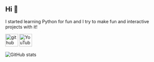 ## Hi 👋

I started learning Python for fun and I try to make fun and interactive projects with it!


[<img src='https://cdn.jsdelivr.net/npm/simple-icons@3.0.1/icons/github.svg' alt='github' height='40'>](https://github.com/000Nobody)  [<img src='https://cdn.jsdelivr.net/npm/simple-icons@3.0.1/icons/youtube.svg' alt='YouTube' height='40'>](https://www.youtube.com/channel/UC5udXnm3d1d7-dLLeO9J6lQ)  

![GitHub stats](https://github-readme-stats.vercel.app/api?username=000Nobody&show_icons=true)  
